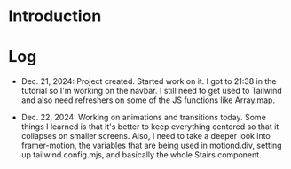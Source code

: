 # Introduction

# Log

- Dec. 21, 2024: Project created. Started work on it. I got to 21:38 in the tutorial so I'm working on the navbar. I still need to get used to Tailwind and also need refreshers on some of the JS functions like Array.map.

- Dec. 22, 2024: Working on animations and transitions today. Some things I learned is that it's better to keep everything centered so that it collapses on smaller screens. Also, I need to take a deeper look into framer-motion, the variables that are being used in motiond.div, setting up tailwind.config.mjs, and basically the whole Stairs component.
